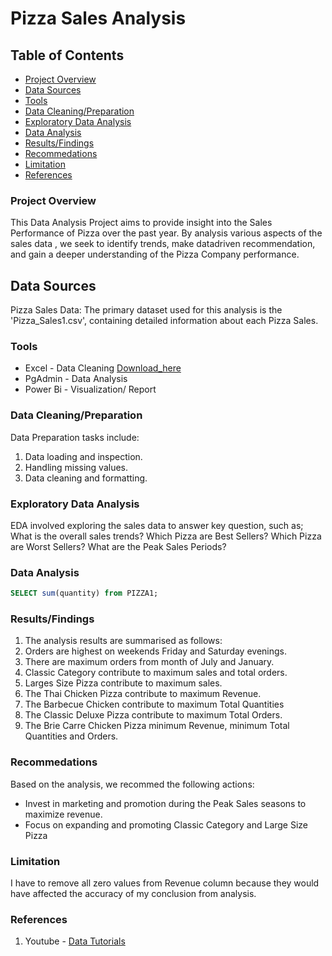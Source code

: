 # Pizza Sales Analysis

## Table of Contents

- [Project Overview](#project-overview)
- [Data Sources](#data-source)
- [Tools](#tools)
- [Data Cleaning/Preparation](#data-cleaning-preparation)
- [Exploratory Data Analysis](#exploratory-data-analysis)
- [Data Analysis](#data-analysis)
- [Results/Findings](#results-findings)
- [Recommedations](#recommedations)
- [Limitation](#limitation)
- [References](#references)

### Project Overview

This Data Analysis Project aims to provide insight into the Sales Performance of Pizza over the past year. By analysis various aspects of the sales data , we seek to identify trends, make datadriven recommendation, and gain a deeper understanding of the Pizza Company performance. 

## Data Sources

Pizza Sales Data: The primary dataset used for this analysis is the 'Pizza_Sales1.csv', containing detailed information about each Pizza Sales.

### Tools

- Excel - Data Cleaning [Download_here](https://microsoft.com)
- PgAdmin - Data Analysis
- Power Bi - Visualization/ Report

### Data Cleaning/Preparation

Data Preparation tasks include:
 1. Data loading and inspection.
 2. Handling missing values.
 3. Data cleaning and formatting.

### Exploratory Data Analysis

EDA involved exploring the sales data to answer key question, such as;
 What is the overall sales trends?
 Which Pizza are Best Sellers?
 Which Pizza are Worst Sellers?
 What are the Peak Sales Periods?

 ### Data  Analysis
 ```sql
 SELECT sum(quantity) from PIZZA1;
 ```

### Results/Findings
1. The  analysis results are summarised as follows:
2. Orders are highest on weekends Friday and Saturday evenings.
3. There are maximum orders from month of July and January. 
4. Classic Category contribute to maximum sales and total orders.
5. Larges Size Pizza contribute to maximum sales. 
6. The Thai Chicken Pizza contribute to maximum Revenue.
7. The Barbecue Chicken contribute to maximum Total Quantities
8. The Classic Deluxe Pizza contribute to maximum Total Orders.
9. The Brie Carre Chicken Pizza minimum Revenue, minimum Total Quantities and Orders.


### Recommedations
Based on the analysis, we recommed the following actions:
- Invest in marketing and promotion during the Peak Sales seasons to maximize revenue.
- Focus on expanding and promoting Classic Category and Large Size Pizza

### Limitation
I have to remove all zero values from Revenue column because they would have affected the accuracy of my conclusion from analysis.

### References
1. Youtube - [Data Tutorials](https://youtu.be/V-s8c6jMRN0?si=GhC_5pPP_JGiuQSQ)
